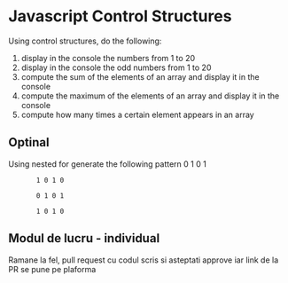 # Javascript Control Structures

Using control structures, do the following:

1. display in the console the numbers from 1 to 20
2. display in the console the odd numbers from 1 to 20
3. compute the sum of the elements of an array and display it in the console
4. compute the maximum of the elements of an array and display it in the console 
5. compute how many times a certain element appears in an array

## Optinal
Using nested for generate the following pattern
           0 1 0 1

           1 0 1 0

           0 1 0 1

           1 0 1 0

## Modul de lucru - individual
 
Ramane la fel, pull request cu codul scris si asteptati approve iar link de la PR se pune pe plaforma